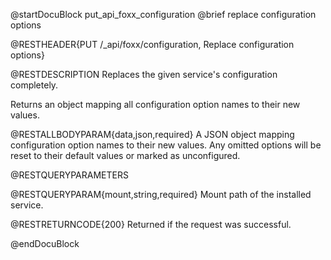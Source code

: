 @startDocuBlock put_api_foxx_configuration
@brief replace configuration options

@RESTHEADER{PUT /_api/foxx/configuration, Replace configuration options}

@RESTDESCRIPTION
Replaces the given service's configuration completely.

Returns an object mapping all configuration option names to their new values.

@RESTALLBODYPARAM{data,json,required}
A JSON object mapping configuration option names to their new values.
Any omitted options will be reset to their default values or marked as unconfigured.

@RESTQUERYPARAMETERS

@RESTQUERYPARAM{mount,string,required}
Mount path of the installed service.

@RESTRETURNCODE{200}
Returned if the request was successful.

@endDocuBlock

